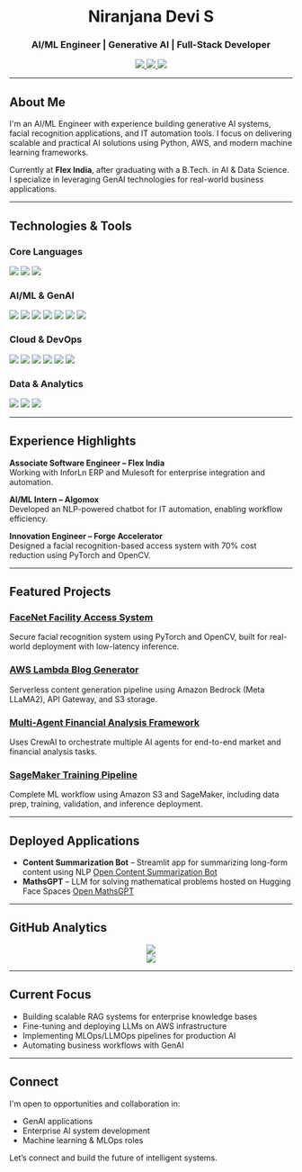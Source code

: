 <h1 align="center">Niranjana Devi S</h1>
<h3 align="center">AI/ML Engineer | Generative AI | Full-Stack Developer</h3>

<div align="center">
  <a href="mailto:niranju1433@gmail.com">
    <img src="https://img.shields.io/badge/Email-niranju1433%40gmail.com-EA4335?style=for-the-badge&logo=gmail&logoColor=white" />
  </a>
  <a href="https://www.linkedin.com/in/niranjana-devi-s-92191a200/">
    <img src="https://img.shields.io/badge/LinkedIn-Connect-0A66C2?style=for-the-badge&logo=linkedin&logoColor=white" />
  </a>
  <a href="niranjana_devi_resume.pdf" download>
    <img src="https://img.shields.io/badge/Resume-Download%20PDF-2ECC71?style=for-the-badge&logo=adobeacrobatreader&logoColor=white" />
  </a>
</div>

---

## About Me

I'm an AI/ML Engineer with experience building generative AI systems, facial recognition applications, and IT automation tools. I focus on delivering scalable and practical AI solutions using Python, AWS, and modern machine learning frameworks.

Currently at **Flex India**, after graduating with a B.Tech. in AI & Data Science. I specialize in leveraging GenAI technologies for real-world business applications.

---

## Technologies & Tools

### Core Languages
<img src="https://img.shields.io/badge/Python-3776AB?style=flat&logo=python&logoColor=white" /> <img src="https://img.shields.io/badge/C++-00599C?style=flat&logo=c%2B%2B&logoColor=white" /> <img src="https://img.shields.io/badge/SQL-4479A1?style=flat&logo=postgresql&logoColor=white" />

### AI/ML & GenAI
<img src="https://img.shields.io/badge/TensorFlow-FF6F00?style=flat&logo=tensorflow&logoColor=white" /> <img src="https://img.shields.io/badge/HuggingFace-FFD21F?style=flat&logo=huggingface&logoColor=black" /> <img src="https://img.shields.io/badge/LangChain-4B0082?style=flat" /> <img src="https://img.shields.io/badge/RAG-Informational?style=flat" /> <img src="https://img.shields.io/badge/MLflow-0194E2?style=flat" /> <img src="https://img.shields.io/badge/SageMaker-232F3E?style=flat&logo=amazonaws&logoColor=white" /> <img src="https://img.shields.io/badge/Streamlit-FF4B4B?style=flat&logo=streamlit&logoColor=white" />


### Cloud & DevOps
<img src="https://img.shields.io/badge/AWS-232F3E?style=flat&logo=amazonaws&logoColor=white" /> <img src="https://img.shields.io/badge/Flask-000000?style=flat&logo=flask&logoColor=white" /> <img src="https://img.shields.io/badge/MuleSoft-0075A8?style=flat" /> <img src="https://img.shields.io/badge/Git-F05032?style=flat&logo=git&logoColor=white" /> <img src="https://img.shields.io/badge/Linux-FCC624?style=flat&logo=linux&logoColor=black" /> <img src="https://img.shields.io/badge/Postman-FF6C37?style=flat&logo=postman&logoColor=white" />


### Data & Analytics
<img src="https://img.shields.io/badge/PowerBI-F2C811?style=flat&logo=powerbi&logoColor=black" /> <img src="https://img.shields.io/badge/R-276DC3?style=flat&logo=r&logoColor=white" /> <img src="https://img.shields.io/badge/MATLAB-0076A8?style=flat" />



---

## Experience Highlights

**Associate Software Engineer – Flex India**  
Working with InforLn ERP and Mulesoft for enterprise integration and automation.

**AI/ML Intern – Algomox**  
Developed an NLP-powered chatbot for IT automation, enabling workflow efficiency.

**Innovation Engineer – Forge Accelerator**  
Designed a facial recognition-based access system with 70% cost reduction using PyTorch and OpenCV.

---

## Featured Projects

### [FaceNet Facility Access System](https://github.com/niranjana14/Facial_Recognition)
Secure facial recognition system using PyTorch and OpenCV, built for real-world deployment with low-latency inference.

### [AWS Lambda Blog Generator](https://github.com/niranjana14/Blog-Generation-with-Bedrock)
Serverless content generation pipeline using Amazon Bedrock (Meta LLaMA2), API Gateway, and S3 storage.

### [Multi-Agent Financial Analysis Framework](https://github.com/niranjana14/Multiagent-with-crewAI)
Uses CrewAI to orchestrate multiple AI agents for end-to-end market and financial analysis tasks.

### [SageMaker Training Pipeline](https://github.com/niranjana14/ML-Project-With-AWS-Sagemaker)
Complete ML workflow using Amazon S3 and SageMaker, including data prep, training, validation, and inference deployment.

---

## Deployed Applications

- **Content Summarization Bot** – Streamlit app for summarizing long-form content using NLP
  [Open Content Summarization Bot](https://content-summarization-bot-skkqzqfbwbsfup8qnyipcv.streamlit.app/)
- **MathsGPT** – LLM for solving mathematical problems hosted on Hugging Face Spaces
  [Open MathsGPT](https://huggingface.co/spaces/Niranjanadevis/MathsGpt)
---

## GitHub Analytics

<p align="center">
  <img src="https://github-readme-stats.vercel.app/api?username=niranjana14&show_icons=true&theme=default" />
  <br />
  <img src="https://github-readme-streak-stats.herokuapp.com/?user=niranjana14&theme=default" />
</p>

---

## Current Focus

- Building scalable RAG systems for enterprise knowledge bases  
- Fine-tuning and deploying LLMs on AWS infrastructure  
- Implementing MLOps/LLMOps pipelines for production AI  
- Automating business workflows with GenAI

---

## Connect

I'm open to opportunities and collaboration in:

- GenAI applications  
- Enterprise AI system development  
- Machine learning & MLOps roles

Let’s connect and build the future of intelligent systems.
